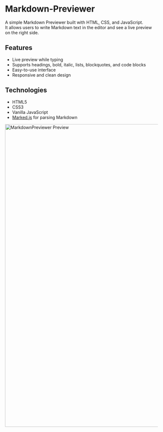 # Markdown-Previewer

A simple Markdown Previewer built with HTML, CSS, and JavaScript.  
It allows users to write Markdown text in the editor and see a live preview on the right side.

## Features
- Live preview while typing
- Supports headings, bold, italic, lists, blockquotes, and code blocks
- Easy-to-use interface
- Responsive and clean design

## Technologies
- HTML5
- CSS3
- Vanilla JavaScript
- [Marked.js](https://marked.js.org/) for parsing Markdown

<img src="Pomodoro Timer/pictures/PomodoroTimer.png" alt="MarkdownPreviewer Preview" width="1000">
